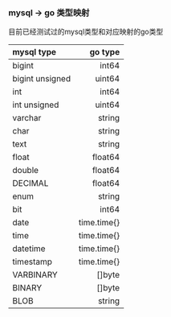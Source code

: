 ### mysql -> go 类型映射
目前已经测试过的mysql类型和对应映射的go类型

| mysql type             |     go type |
|:-----------------------|------------:|
| bigint                 |       int64 |
| bigint unsigned        |      uint64 |
| int                    |       int64 |
| int unsigned           |      uint64 |
| varchar                |      string |
| char                   |      string |
| text                   |      string |
| float                  |     float64 |
| double                 |     float64 |
| DECIMAL                |     float64 |
| enum                   |      string |
| bit                    |       int64 |
| date                   | time.time{} |
| time                   | time.time{} |
| datetime               | time.time{} |
| timestamp              | time.time{} |
| VARBINARY              |      []byte |
| BINARY                 |      []byte |
| BLOB                   |      string |

